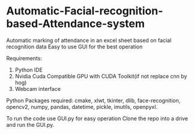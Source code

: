 # Automatic-Facial-recognition-based-Attendance-system
Automatic marking of attendance in an excel sheet based on facial recognition data
Easy to use GUI for the best operation

Requirements:
1) Python IDE
2) Nvidia Cuda Compatible GPU with CUDA Toolkit(if not replace cnn by hog)
3) Webcam interface

Python Packages required: cmake, xlwt, tkinter, dlib, face-recognition, opencv2, numpy, pandas, datetime, pickle, imutils, openpyxl.

To run the code use GUI.py for easy operation
Clone the repo into a drive and run the GUI.py.
